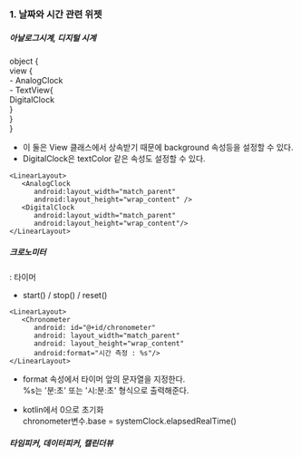 ### 1. 날짜와 시간 관련 위젯  

##### 아날로그시계, 디지털 시계  
object {  
    view {  
        - AnalogClock  
        - TextView{  
            DigitalClock  
        }  
    }  
}  


- 이 둘은 View 클래스에서 상속받기 때문에 background 속성등을 설정할 수 있다.  
- DigitalClock은 textColor 같은 속성도 설정할 수 있다.  

```
<LinearLayout>
   <AnalogClock
      android:layout_width="match_parent"
      android:layout_height="wrap_content" />
   <DigitalClock
      android:layout_width="match_parent"
      android:layout_height="wrap_content"/>
</LinearLayout>
```

##### 크로노미터  
: 타이머  
- start() / stop() / reset()  

```
<LinearLayout>
   <Chronometer
      android: id="@+id/chronometer"
      android: layout_width="match_parent"
      android: layout_height="wrap_content"
      android:format="시간 측정 : %s"/>
</LinearLayout>
```

- format 속성에서 타이머 앞의 문자열을 지정한다.  
  %s는 '분:초' 또는 '시:분:초' 형식으로 출력해준다.  

- kotlin에서 0으로 초기화  
  chronometer변수.base = systemClock.elapsedRealTime()   


##### 타임피커, 데이터피커, 캘린더뷰  

